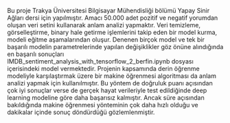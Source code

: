 Bu proje Trakya Üniversitesi Bilgisayar Mühendisliği bölümü Yapay Sinir Ağları dersi için yapılmıştır. Amacı 50.000 adet pozitif ve negatif yorumdan oluşan veri setini kullanarak anlam analizi yapmaktır. 
Veri temizleme, görselleştirme, binary hale getirme işlemlerini takip eden bir model kurma, modeli eğitme aşamalarından oluşur. Denenen birçok model ve tek bir başarılı modelin parametrelerinde 
yapılan değişiklikler göz önüne alındığında en başarılı sonuçları IMDB_sentiment_analysis_with_tensorflow_2_berfin.ipynb dosyası içerisindeki model vermektedir. 
Projenin kapsamında derin öğrenme modeliyle karşılaştırmak üzere bir makine öğrenmesi algoritması da anlam analizi yapmak için kullanılmıştır. Bu yöntem de doğruluk puanı açısından çok iyi sonuçlar verse de
gerçek hayat verileriyle test edildiğinde deep learning modeline göre daha başarısız kalmıştır. Ancak süre açısından bakıldığında makine öğrenmesi yönteminin çok daha hızlı olduğu ve dakikalar içinde sonuç döndürdüğü
gözlemlenmiştir. 
